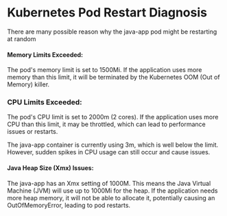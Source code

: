 # Kubernetes Pod Restart Diagnosis

There are many possible reason why the java-app pod might be restarting at random

#### Memory Limits Exceeded:

The pod's memory limit is set to 1500Mi. If the application uses more memory than this limit, it will be terminated by the Kubernetes OOM (Out of Memory) killer.


### CPU Limits Exceeded:

The pod's CPU limit is set to 2000m (2 cores). If the application uses more CPU than this limit, it may be throttled, which can lead to performance issues or restarts.

The java-app container is currently using 3m, which is well below the limit. However, sudden spikes in CPU usage can still occur and cause issues.


#### Java Heap Size (Xmx) Issues:

The java-app has an Xmx setting of 1000M. This means the Java Virtual Machine (JVM) will use up to 1000Mi for the heap. If the application needs more heap memory, it will not be able to allocate it, potentially causing an OutOfMemoryError, leading to pod restarts.